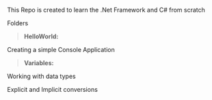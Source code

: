 This Repo is created to learn the .Net Framework and C# from scratch

Folders

>**HelloWorld:**

Creating a simple Console Application
	
>**Variables:**

Working with data types

Explicit and Implicit conversions
